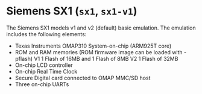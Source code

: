 # Siemens SX1 (`sx1`, `sx1-v1`)

The Siemens SX1 models v1 and v2 (default) basic emulation. The
emulation includes the following elements:

-   Texas Instruments OMAP310 System-on-chip (ARM925T core)
-   ROM and RAM memories (ROM firmware image can be loaded with -pflash)
    V1 1 Flash of 16MB and 1 Flash of 8MB V2 1 Flash of 32MB
-   On-chip LCD controller
-   On-chip Real Time Clock
-   Secure Digital card connected to OMAP MMC/SD host
-   Three on-chip UARTs
